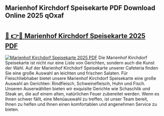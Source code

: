 ## Marienhof Kirchdorf Speisekarte PDF Download Online 2025 qOxaf

# <h2><a href="http://gc7i7m.nevu.top/?p=Marienhof+Kirchdorf+Speisekarte">🔗 👉🔴 Marienhof Kirchdorf Speisekarte 2025 PDF</a></h2>

[![Marienhof Kirchdorf Speisekarte 2025 PDF](https://i.imgur.com/dBaPXMq.png)](http://gc7i7m.nevu.top/?p=Marienhof+Kirchdorf+Speisekarte)
Die Marienhof Kirchdorf Speisekarte ist nicht nur eine Liste von Gerichten, sondern auch die Kunst der Wahl. Auf der Marienhof Kirchdorf Speisekarte unserer Cafeteria finden Sie eine große Auswahl an leichten und frischen Salaten. Für Fleischliebhaber bietet unsere Marienhof Kirchdorf Speisekarte eine große Auswahl an Gerichten: Rindfleisch, Schweinefleisch, Huhn und Fisch. Unseren Auserwählten bieten wir exquisite Gerichte wie Schaschlik und Steak an, die auf einem alten, natürlichen Feuer zubereitet werden. Wenn es Ihnen schwer fällt, eine Menüauswahl zu treffen, ist unser Team bereit, Ihnen zu helfen und Ihnen einen komfortablen und angenehmen Service zu bieten.
